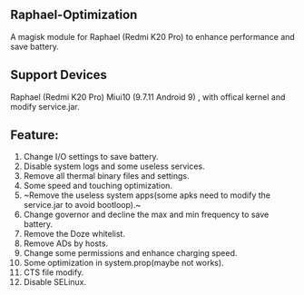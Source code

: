 ## Raphael-Optimization

A magisk module for Raphael (Redmi K20 Pro) to enhance performance and save battery.

## Support Devices

Raphael (Redmi K20 Pro) Miui10 (9.7.11 Android 9) , with offical kernel and modify service.jar.

## Feature:

1. Change I/O settings to save battery.
2. Disable system logs and some useless services.
3. Remove all thermal binary files and settings.
4. Some speed and touching optimization.
5. ~Remove the useless system apps(some apks need to modify the service.jar to avoid bootloop).~
6. Change governor and decline the max and min frequency to save battery.
7. Remove the Doze whitelist.
8. Remove ADs by hosts.
9. Change some permissions and enhance charging speed.
10. Some optimization in system.prop(maybe not works).
11. CTS file modify.
12. Disable SELinux.

